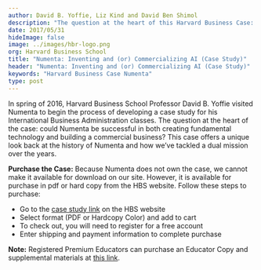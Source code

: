 ```yaml
---
author: David B. Yoffie, Liz Kind and David Ben Shimol
description: "The question at the heart of this Harvard Business Case: could Numenta be successful in both creating fundamental technology and building a commercial business? This case offers a unique look at the history of Numenta and how we’ve tackled a dual mission over the years."
date: 2017/05/31
hideImage: false
image: ../images/hbr-logo.png
org: Harvard Business School
title: "Numenta: Inventing and (or) Commercializing AI (Case Study)"
header: "Numenta: Inventing and (or) Commercializing AI (Case Study)"
keywords: "Harvard Business Case Numenta"
type: post
---
```


In spring of 2016, Harvard Business School Professor David B. Yoffie visited Numenta to begin the process of developing a case study for his International Business Administration classes. The question at the heart of the case: could Numenta be successful in both creating fundamental technology and building a commercial business? This case offers a unique look back at the history of Numenta and how we’ve tackled a dual mission over the years.


**Purchase the Case:** Because Numenta does not own the case, we cannot make it available for download on our site.
However, it is available for purchase in pdf or hard copy from the HBS website. Follow these steps to purchase:

* Go to the [case study link](https://hbr.org/product/numenta-inventing-and-or-commercializing-ai/716469-PDF-ENG) on the HBS website
* Select format (PDF or Hardcopy Color) and add to cart
* To check out, you will need to register for a free account
* Enter shipping and payment information to complete purchase

**Note:** Registered Premium Educators can purchase an Educator Copy and supplemental materials at [this link](https://cb.hbsp.harvard.edu/cbmp/product/716469-PDF-ENG).
